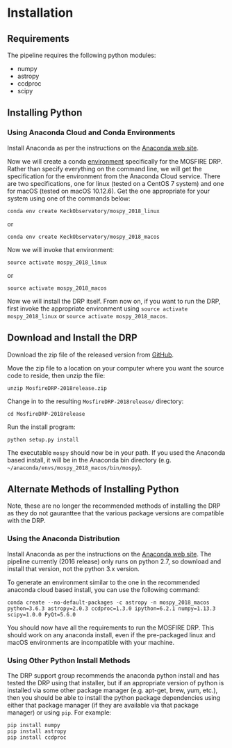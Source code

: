 # Installation

## Requirements

The pipeline requires the following python modules:

* numpy
* astropy
* ccdproc
* scipy

## Installing Python

### Using Anaconda Cloud and Conda Environments

Install Anaconda as per the instructions on the [Anaconda web site](https://www.anaconda.com/download).

Now we will create a conda [environment](https://conda.io/docs/user-guide/tasks/manage-environments.html) specifically for the MOSFIRE DRP.  Rather than specify everything on the command line, we will get the specification for the environment from the Anaconda Cloud service.  There are two specifications, one for linux (tested on a CentOS 7 system) and one for macOS (tested on macOS 10.12.6).  Get the one appropriate for your system using one of the commands below:

    conda env create KeckObservatory/mospy_2018_linux

or

    conda env create KeckObservatory/mospy_2018_macos

Now we will invoke that environment:

    source activate mospy_2018_linux

or

    source activate mospy_2018_macos

Now we will install the DRP itself.  From now on, if you want to run the DRP, first invoke the appropriate environment using `source activate mospy_2018_linux` or `source activate mospy_2018_macos`.


## Download and Install the DRP

Download the zip file of the released version from [GitHub](https://github.com/Keck-DataReductionPipelines/MosfireDRP/releases/download/Release2018/MosfireDRP-2018release.zip).

Move the zip file to a location on your computer where you want the source code to reside, then unzip the file:

    unzip MosfireDRP-2018release.zip

Change in to the resulting ```MosfireDRP-2018release/``` directory:

    cd MosfireDRP-2018release

Run the install program:

    python setup.py install

The executable `mospy` should now be in your path.  If you used the Anaconda based install, it will be in the Anaconda bin directory (e.g. `~/anaconda/envs/mospy_2018_macos/bin/mospy`).


## Alternate Methods of Installing Python

Note, these are no longer the recommended methods of installing the DRP as they do not gauranttee that the various package versions are compatible with the DRP.

### Using the Anaconda Distribution

Install Anaconda as per the instructions on the [Anaconda web site](https://www.continuum.io/downloads).  The pipeline currently (2016 release) only runs on python 2.7, so download and install that version, not the python 3.x version.

To generate an environment similar to the one in the recommended anaconda cloud based install, you can use the following command:

```
conda create --no-default-packages -c astropy -n mospy_2018_macos python=3.6.3 astropy=2.0.3 ccdproc=1.3.0 ipython=6.2.1 numpy=1.13.3 scipy=1.0.0 PyQt=5.6.0
```

You should now have all the requirements to run the MOSFIRE DRP.  This should work on any anaconda install, even if the pre-packaged linux and macOS environments are incompatible with your machine.

### Using Other Python Install Methods

The DRP support group recommends the anaconda python install and has tested the DRP using that installer, but if an appropriate version of python is installed via some other package manager (e.g. apt-get, brew, yum, etc.), then you should be able to install the python package dependencies using either that package manager (if they are available via that package manager) or using `pip`.  For example:

    pip install numpy
    pip install astropy
    pip install ccdproc

